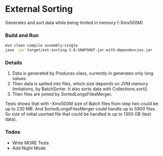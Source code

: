 # External Sorting
Generates and sort data while being limited in memory (-Xmx500M)

### Build and Run
```sh
mvn clean compile assembly:single
java -jar target/ext-sorting-1.0-SNAPSHOT-jar-with-dependencies.jar
```

### Details
1. Data is generated by Produces class, currently in generates only long values.
2. Then data is splited into files, which size depends on JVM memory limitations, by BatchSorter. It also sorts data with Collections.sort().
3. Then files are joined by SortedLongsFilesMerger.

Tests shows that with -Xmx500M size of Batch files from step two could be up to 230 MB. And SortedLongsFilesMerger could handle up to 5900 files. So size of initial usorted file that could be handled is up to 1300 GB (text data).

### Todos
 - Write MORE Tests
 - Add Night Mode
